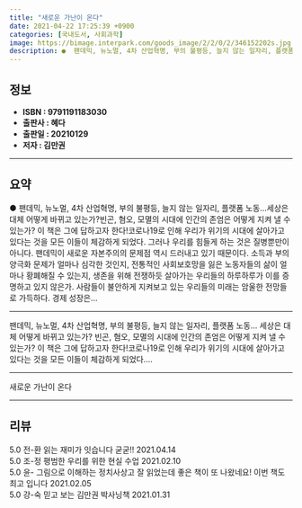 ```yaml
---
title: "새로운 가난이 온다"
date: 2021-04-22 17:25:39 +0900
categories: [국내도서, 사회과학]
image: https://bimage.interpark.com/goods_image/2/2/0/2/346152202s.jpg
description: ●  팬데믹, 뉴노멀, 4차 산업혁명, 부의 불평등, 늘지 않는 일자리, 플랫폼 노동...세상은 대체 어떻게 바뀌고 있는가?빈곤, 혐오, 모멸의 시대에 인간의 존엄은 어떻게 지켜 낼 수 있는가?  이 책은 그에 답하고자 한다!코로나19로 인해 우리가 위기의 시대에 살아가고 있다는 것을 모든 이들이 체감하
---
```


## **정보**

- **ISBN : 9791191183030**
- **출판사 : 혜다**
- **출판일 : 20210129**
- **저자 : 김만권**

------



## **요약**

●  팬데믹, 뉴노멀, 4차 산업혁명, 부의 불평등, 늘지 않는 일자리, 플랫폼 노동...세상은 대체 어떻게 바뀌고 있는가?빈곤, 혐오, 모멸의 시대에 인간의 존엄은 어떻게 지켜 낼 수 있는가?  이 책은 그에 답하고자 한다!코로나19로 인해 우리가 위기의 시대에 살아가고 있다는 것을 모든 이들이 체감하게 되었다. 그러나 우리를 힘들게 하는 것은 질병뿐만이 아니다. 팬데믹이 새로운 자본주의의 문제점 역시 드러내고 있기 때문이다. 소득과 부의 양극화 문제가 얼마나 심각한 것인지, 전통적인 사회보호망을 잃은 노동자들의 삶이 얼마나 황폐해질 수 있는지, 생존을 위해 전쟁하듯 살아가는 우리들의 하루하루가 이를 증명하고 있지 않은가.  사람들이 불안하게 지켜보고 있는 우리들의 미래는 암울한 전망들로 가득하다. 경제 성장은...

------

팬데믹, 뉴노멀, 4차 산업혁명, 부의 불평등, 늘지 않는 일자리, 플랫폼 노동...
세상은 대체 어떻게 바뀌고 있는가?
빈곤, 혐오, 모멸의 시대에 인간의 존엄은 어떻게 지켜 낼 수 있는가?
  이 책은 그에 답하고자 한다!코로나19로 인해 우리가 위기의 시대에 살아가고 있다는 것을 모든 이들이 체감하게 되었다.... 

------


새로운 가난이 온다 

------


## **리뷰** 

5.0 전-환 읽는 재미가 잇습니다 굳굳!! 2021.04.14 <br/>5.0 조-정 평범한 우리를 위한 현실 수업 2021.02.10 <br/>5.0 윤- 그림으로 이해하는 정치사상고 잘 읽었는데 좋은 책이 또 나왔네요! 이번 책도 최고 입니다 2021.02.05 <br/>5.0 강-숙 믿고 보는 김만권 박사닝책 2021.01.31 <br/>